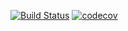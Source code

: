 [![Build Status](https://travis-ci.com/denisRudie/job4j_design.svg?branch=master)](https://travis-ci.com/denisRudie/job4j_design)
[![codecov](https://codecov.io/gh/denisRudie/job4j_design/branch/master/graph/badge.svg)](https://codecov.io/gh/denisRudie/job4j_design)